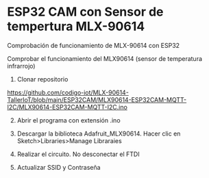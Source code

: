 # ESP32 CAM con Sensor de tempertura MLX-90614
 Comprobación de funcionamiento de MLX-90614 con ESP32

Comprobar el funcionamiento del MLX90614 (sensor de temperatura infrarrojo)

1. Clonar repositorio

https://github.com/codigo-iot/MLX-90614-TallerIoT/blob/main/ESP32CAM/MLX90614-ESP32CAM-MQTT-I2C/MLX90614-ESP32CAM-MQTT-I2C.ino

2. Abrir el programa con extensión .ino

3. Descargar la biblioteca Adafruit_MLX90614. Hacer clic en Sketch>Libraries>Manage Libraraies

4. Realizar el circuito. No desconectar el FTDI

5. Actualizar SSID y Contraseña
